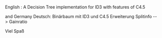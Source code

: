 English : A Decision Tree implementation for ID3 with features of C4.5

and Germany Deutsch: Binärbaum mit ID3 und C4.5 Erweiterung Splitinfo --> Gainratio


Viel Spaß
